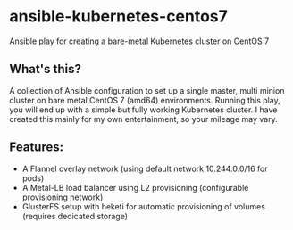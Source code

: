 # ansible-kubernetes-centos7
Ansible play for creating a bare-metal Kubernetes cluster on CentOS 7

## What's this?

A collection of Ansible configuration to set up a single master, multi minion cluster on bare metal CentOS 7 (amd64) environments. Running this play, you will end up with a simple but fully working Kubernetes cluster. I have created this mainly for my own entertainment, so your mileage may vary. 

## Features:

- A Flannel overlay network (using default network 10.244.0.0/16 for pods)
- A Metal-LB load balancer using L2 provisioning (configurable provisioning network)
- GlusterFS setup with heketi for automatic provisioning of volumes (requires dedicated storage)
